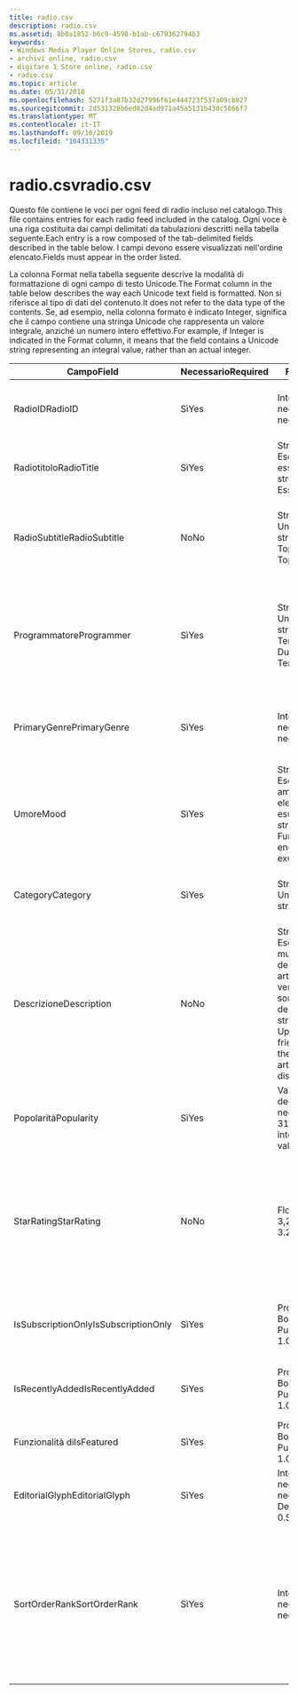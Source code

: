 ```yaml
---
title: radio.csv
description: radio.csv
ms.assetid: 8b0a1852-b6c9-4598-b1ab-c679362794b3
keywords:
- Windows Media Player Online Stores, radio.csv
- archivi online, radio.csv
- digitare 1 Store online, radio.csv
- radio.csv
ms.topic: article
ms.date: 05/31/2018
ms.openlocfilehash: 5271f3a87b32d27996f61e444723f537a09cb827
ms.sourcegitcommit: 2d531328b6ed82d4ad971a45a5131b430c5866f7
ms.translationtype: MT
ms.contentlocale: it-IT
ms.lasthandoff: 09/16/2019
ms.locfileid: "104331335"
---
```

# <a name="radiocsv"></a><span data-ttu-id="90f34-107">radio.csv</span><span class="sxs-lookup"><span data-stu-id="90f34-107">radio.csv</span></span>

<span data-ttu-id="90f34-108">Questo file contiene le voci per ogni feed di radio incluso nel catalogo.</span><span class="sxs-lookup"><span data-stu-id="90f34-108">This file contains entries for each radio feed included in the catalog.</span></span> <span data-ttu-id="90f34-109">Ogni voce è una riga costituita dai campi delimitati da tabulazioni descritti nella tabella seguente.</span><span class="sxs-lookup"><span data-stu-id="90f34-109">Each entry is a row composed of the tab-delimited fields described in the table below.</span></span> <span data-ttu-id="90f34-110">I campi devono essere visualizzati nell'ordine elencato.</span><span class="sxs-lookup"><span data-stu-id="90f34-110">Fields must appear in the order listed.</span></span>

<span data-ttu-id="90f34-111">La colonna Format nella tabella seguente descrive la modalità di formattazione di ogni campo di testo Unicode.</span><span class="sxs-lookup"><span data-stu-id="90f34-111">The Format column in the table below describes the way each Unicode text field is formatted.</span></span> <span data-ttu-id="90f34-112">Non si riferisce al tipo di dati del contenuto.</span><span class="sxs-lookup"><span data-stu-id="90f34-112">It does not refer to the data type of the contents.</span></span> <span data-ttu-id="90f34-113">Se, ad esempio, nella colonna formato è indicato Integer, significa che il campo contiene una stringa Unicode che rappresenta un valore integrale, anziché un numero intero effettivo.</span><span class="sxs-lookup"><span data-stu-id="90f34-113">For example, if Integer is indicated in the Format column, it means that the field contains a Unicode string representing an integral value, rather than an actual integer.</span></span>



| <span data-ttu-id="90f34-114">Campo</span><span class="sxs-lookup"><span data-stu-id="90f34-114">Field</span></span>              | <span data-ttu-id="90f34-115">Necessario</span><span class="sxs-lookup"><span data-stu-id="90f34-115">Required</span></span> | <span data-ttu-id="90f34-116">Formato</span><span class="sxs-lookup"><span data-stu-id="90f34-116">Format</span></span>                                                                                                               | <span data-ttu-id="90f34-117">Descrizione</span><span class="sxs-lookup"><span data-stu-id="90f34-117">Description</span></span>                                                                                                                        |
|--------------------|----------|----------------------------------------------------------------------------------------------------------------------|------------------------------------------------------------------------------------------------------------------------------------|
| <span data-ttu-id="90f34-118">RadioID</span><span class="sxs-lookup"><span data-stu-id="90f34-118">RadioID</span></span>            | <span data-ttu-id="90f34-119">Sì</span><span class="sxs-lookup"><span data-stu-id="90f34-119">Yes</span></span>      | <span data-ttu-id="90f34-120">Integer non negativo.</span><span class="sxs-lookup"><span data-stu-id="90f34-120">Non-negative integer.</span></span>                                                                                                | <span data-ttu-id="90f34-121">ID del feed di radio univoco all'interno radio.csv.</span><span class="sxs-lookup"><span data-stu-id="90f34-121">ID for the radio feed that is unique within radio.csv.</span></span>                                                                             |
| <span data-ttu-id="90f34-122">Radiotitolo</span><span class="sxs-lookup"><span data-stu-id="90f34-122">RadioTitle</span></span>         | <span data-ttu-id="90f34-123">Sì</span><span class="sxs-lookup"><span data-stu-id="90f34-123">Yes</span></span>      | <span data-ttu-id="90f34-124">Stringa Unicode. Esempio: riscontri essenziali</span><span class="sxs-lookup"><span data-stu-id="90f34-124">Unicode string.Example: Essential Hits</span></span><br/>                                                                    | <span data-ttu-id="90f34-125">Titolo del feed di radio.</span><span class="sxs-lookup"><span data-stu-id="90f34-125">Radio feed title.</span></span>                                                                                                                  |
| <span data-ttu-id="90f34-126">RadioSubtitle</span><span class="sxs-lookup"><span data-stu-id="90f34-126">RadioSubtitle</span></span>      | <span data-ttu-id="90f34-127">No</span><span class="sxs-lookup"><span data-stu-id="90f34-127">No</span></span>       | <span data-ttu-id="90f34-128">Stringa Unicode.</span><span class="sxs-lookup"><span data-stu-id="90f34-128">Unicode string.</span></span> <span data-ttu-id="90f34-129">Esempio: Top 40.</span><span class="sxs-lookup"><span data-stu-id="90f34-129">Example: Top 40.</span></span>                                                                                     | <span data-ttu-id="90f34-130">Sottotitolo del feed di radio.</span><span class="sxs-lookup"><span data-stu-id="90f34-130">Radio feed subtitle.</span></span> <span data-ttu-id="90f34-131">Spesso un nome di genere o di sottogenere.</span><span class="sxs-lookup"><span data-stu-id="90f34-131">Often a genre or subgenre name.</span></span>                                                                               |
| <span data-ttu-id="90f34-132">Programmatore</span><span class="sxs-lookup"><span data-stu-id="90f34-132">Programmer</span></span>         | <span data-ttu-id="90f34-133">Sì</span><span class="sxs-lookup"><span data-stu-id="90f34-133">Yes</span></span>      | <span data-ttu-id="90f34-134">Stringa Unicode.</span><span class="sxs-lookup"><span data-stu-id="90f34-134">Unicode string.</span></span> <span data-ttu-id="90f34-135">Esempio: Terri Lee Duffy</span><span class="sxs-lookup"><span data-stu-id="90f34-135">Example: Terri Lee Duffy</span></span>                                                                             | <span data-ttu-id="90f34-136">Nome del programmatore del feed di radio.</span><span class="sxs-lookup"><span data-stu-id="90f34-136">Name of the radio feed programmer.</span></span> <span data-ttu-id="90f34-137">È consigliabile che questo campo non superi 32 caratteri.</span><span class="sxs-lookup"><span data-stu-id="90f34-137">It is recommended that this field not exceed 32 characters.</span></span>                                     |
| <span data-ttu-id="90f34-138">PrimaryGenre</span><span class="sxs-lookup"><span data-stu-id="90f34-138">PrimaryGenre</span></span>       | <span data-ttu-id="90f34-139">Sì</span><span class="sxs-lookup"><span data-stu-id="90f34-139">Yes</span></span>      | <span data-ttu-id="90f34-140">Integer non negativo.</span><span class="sxs-lookup"><span data-stu-id="90f34-140">Non-negative integer.</span></span>                                                                                                | <span data-ttu-id="90f34-141">ID del genere primario.</span><span class="sxs-lookup"><span data-stu-id="90f34-141">The ID of the primary genre.</span></span> <span data-ttu-id="90f34-142">È consentito un solo valore.</span><span class="sxs-lookup"><span data-stu-id="90f34-142">Only one value is allowed.</span></span>                                                                            |
| <span data-ttu-id="90f34-143">Umore</span><span class="sxs-lookup"><span data-stu-id="90f34-143">Mood</span></span>               | <span data-ttu-id="90f34-144">Sì</span><span class="sxs-lookup"><span data-stu-id="90f34-144">Yes</span></span>      | <span data-ttu-id="90f34-145">Stringa Unicode. Esempio: Fun; amabile energico elegante esuberante</span><span class="sxs-lookup"><span data-stu-id="90f34-145">Unicode string.Example: Fun; amiable; energetic; stylish; exuberant</span></span><br/>                                       | <span data-ttu-id="90f34-146">Serie di aggettivi che descrivono la musica.</span><span class="sxs-lookup"><span data-stu-id="90f34-146">A series of adjectives that describe the music.</span></span> <span data-ttu-id="90f34-147">Nessun punto e virgola finale dopo l'ultimo aggettivo.</span><span class="sxs-lookup"><span data-stu-id="90f34-147">No trailing semicolon after the last adjective.</span></span>                                    |
| <span data-ttu-id="90f34-148">Category</span><span class="sxs-lookup"><span data-stu-id="90f34-148">Category</span></span>           | <span data-ttu-id="90f34-149">Sì</span><span class="sxs-lookup"><span data-stu-id="90f34-149">Yes</span></span>      | <span data-ttu-id="90f34-150">Stringa Unicode</span><span class="sxs-lookup"><span data-stu-id="90f34-150">Unicode string</span></span>                                                                                                       | <span data-ttu-id="90f34-151">Non utilizzato in questa versione.</span><span class="sxs-lookup"><span data-stu-id="90f34-151">Not used in this release.</span></span> <span data-ttu-id="90f34-152">Deve essere vuoto.</span><span class="sxs-lookup"><span data-stu-id="90f34-152">Should be empty.</span></span>                                                                                         |
| <span data-ttu-id="90f34-153">Descrizione</span><span class="sxs-lookup"><span data-stu-id="90f34-153">Description</span></span>        | <span data-ttu-id="90f34-154">No</span><span class="sxs-lookup"><span data-stu-id="90f34-154">No</span></span>       | <span data-ttu-id="90f34-155">Stringa Unicode. Esempio: un brano musicale descrittivo dagli artisti provati e veritieri che non sono delusi.</span><span class="sxs-lookup"><span data-stu-id="90f34-155">Unicode string.Example: Upbeat party-friendly music from the tried-and-true artists who won't disappoint.</span></span><br/> | <span data-ttu-id="90f34-156">Descrizione descrittiva per la visualizzazione nelle pagine delle proprietà.</span><span class="sxs-lookup"><span data-stu-id="90f34-156">Friendly description for display in property pages.</span></span> <span data-ttu-id="90f34-157">È consigliabile che questo campo non superi 256 caratteri.</span><span class="sxs-lookup"><span data-stu-id="90f34-157">It is recommended that this field not exceed 256 characters.</span></span>                   |
| <span data-ttu-id="90f34-158">Popolarità</span><span class="sxs-lookup"><span data-stu-id="90f34-158">Popularity</span></span>         | <span data-ttu-id="90f34-159">Sì</span><span class="sxs-lookup"><span data-stu-id="90f34-159">Yes</span></span>      | <span data-ttu-id="90f34-160">Valore integer o decimale non negativo. Esempio: 31</span><span class="sxs-lookup"><span data-stu-id="90f34-160">Non-negative integer or decimal value.Example: 31</span></span><br/>                                                         | <span data-ttu-id="90f34-161">Classificazione della popolarità tra i feed radiofonici.</span><span class="sxs-lookup"><span data-stu-id="90f34-161">Popularity ranking among radio feeds.</span></span> <span data-ttu-id="90f34-162">Può essere 0.</span><span class="sxs-lookup"><span data-stu-id="90f34-162">Can be 0.</span></span>                                                                                    |
| <span data-ttu-id="90f34-163">StarRating</span><span class="sxs-lookup"><span data-stu-id="90f34-163">StarRating</span></span>         | <span data-ttu-id="90f34-164">No</span><span class="sxs-lookup"><span data-stu-id="90f34-164">No</span></span>       | <span data-ttu-id="90f34-165">Float. esempio: 3,21</span><span class="sxs-lookup"><span data-stu-id="90f34-165">Float.Example: 3.21</span></span><br/>                                                                                       | <span data-ttu-id="90f34-166">facoltativo.</span><span class="sxs-lookup"><span data-stu-id="90f34-166">Optional.</span></span> <span data-ttu-id="90f34-167">Il valore, in genere compreso tra 0 e 5, viene arrotondato al 1/4 più vicino per la visualizzazione nell'interfaccia utente.</span><span class="sxs-lookup"><span data-stu-id="90f34-167">The value, typically between 0 and 5, is rounded to the nearest 1/4 for display in the user interface.</span></span>                   |
| <span data-ttu-id="90f34-168">IsSubscriptionOnly</span><span class="sxs-lookup"><span data-stu-id="90f34-168">IsSubscriptionOnly</span></span> | <span data-ttu-id="90f34-169">Sì</span><span class="sxs-lookup"><span data-stu-id="90f34-169">Yes</span></span>      | <span data-ttu-id="90f34-170">Proprietà di tipo Boolean.</span><span class="sxs-lookup"><span data-stu-id="90f34-170">Boolean.</span></span> <span data-ttu-id="90f34-171">Può essere 0 o 1.</span><span class="sxs-lookup"><span data-stu-id="90f34-171">Can be 0 or 1.</span></span>                                                                                              | <span data-ttu-id="90f34-172">Indica se il feed è disponibile solo per la sottoscrizione.</span><span class="sxs-lookup"><span data-stu-id="90f34-172">Indicates whether the feed is available by subscription only.</span></span>                                                                      |
| <span data-ttu-id="90f34-173">IsRecentlyAdded</span><span class="sxs-lookup"><span data-stu-id="90f34-173">IsRecentlyAdded</span></span>    | <span data-ttu-id="90f34-174">Sì</span><span class="sxs-lookup"><span data-stu-id="90f34-174">Yes</span></span>      | <span data-ttu-id="90f34-175">Proprietà di tipo Boolean.</span><span class="sxs-lookup"><span data-stu-id="90f34-175">Boolean.</span></span> <span data-ttu-id="90f34-176">Può essere 0 o 1.</span><span class="sxs-lookup"><span data-stu-id="90f34-176">Can be 0 or 1.</span></span>                                                                                              | <span data-ttu-id="90f34-177">Indica se il feed è stato aggiunto di recente.</span><span class="sxs-lookup"><span data-stu-id="90f34-177">Indicates whether this feed was recently added.</span></span>                                                                                    |
| <span data-ttu-id="90f34-178">Funzionalità di</span><span class="sxs-lookup"><span data-stu-id="90f34-178">IsFeatured</span></span>         | <span data-ttu-id="90f34-179">Sì</span><span class="sxs-lookup"><span data-stu-id="90f34-179">Yes</span></span>      | <span data-ttu-id="90f34-180">Proprietà di tipo Boolean.</span><span class="sxs-lookup"><span data-stu-id="90f34-180">Boolean.</span></span> <span data-ttu-id="90f34-181">Può essere 0 o 1.</span><span class="sxs-lookup"><span data-stu-id="90f34-181">Can be 0 or 1.</span></span>                                                                                              | <span data-ttu-id="90f34-182">Indica se il feed è in primo piano.</span><span class="sxs-lookup"><span data-stu-id="90f34-182">Indicates whether the feed is featured.</span></span>                                                                                            |
| <span data-ttu-id="90f34-183">EditorialGlyph</span><span class="sxs-lookup"><span data-stu-id="90f34-183">EditorialGlyph</span></span>     | <span data-ttu-id="90f34-184">Sì</span><span class="sxs-lookup"><span data-stu-id="90f34-184">Yes</span></span>      | <span data-ttu-id="90f34-185">Integer non negativo.</span><span class="sxs-lookup"><span data-stu-id="90f34-185">Non-negative integer.</span></span> <span data-ttu-id="90f34-186">Deve essere 0.</span><span class="sxs-lookup"><span data-stu-id="90f34-186">Should be 0.</span></span>                                                                                   | <span data-ttu-id="90f34-187">Non utilizzato in questa versione.</span><span class="sxs-lookup"><span data-stu-id="90f34-187">Not used in this release.</span></span> <span data-ttu-id="90f34-188">Deve essere 0.</span><span class="sxs-lookup"><span data-stu-id="90f34-188">Should be 0.</span></span>                                                                                             |
| <span data-ttu-id="90f34-189">SortOrderRank</span><span class="sxs-lookup"><span data-stu-id="90f34-189">SortOrderRank</span></span>      | <span data-ttu-id="90f34-190">Sì</span><span class="sxs-lookup"><span data-stu-id="90f34-190">Yes</span></span>      | <span data-ttu-id="90f34-191">Integer non negativo.</span><span class="sxs-lookup"><span data-stu-id="90f34-191">Non-negative integer.</span></span>                                                                                                | <span data-ttu-id="90f34-192">Può essere utilizzato per determinare l'ordinamento quando tutte le stazioni sono elencate nell'interfaccia utente.</span><span class="sxs-lookup"><span data-stu-id="90f34-192">Can be used to the determine sort order when all stations are listed in the user interface.</span></span> <span data-ttu-id="90f34-193">Deve essere 0 se questo campo non viene utilizzato.</span><span class="sxs-lookup"><span data-stu-id="90f34-193">Should be 0 if this field is not used.</span></span> |



 

 

 





